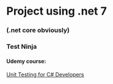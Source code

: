 # Project using .net 7
### (.net core obviously)

### Test Ninja

#### Udemy course:
[Unit Testing for C# Developers](https://www.udemy.com/course/unit-testing-csharp/)